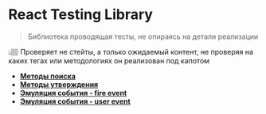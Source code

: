 # React Testing Library

> Библиотека проводящая тесты, не опираясь на детали реализации  

👆🏽 Проверяет не стейты, а только ожидаемый контент, не проверяя на каких тегах или методологиях он реализован под капотом                



* **<a href="./pages/search-methods/readme.md">Методы поиска</a>** 
* **<a href="./pages/assertive-methods/readme.md">Методы утверждения</a>** 
* **<a href="./pages/search-methods/readme.md">Эмуляция события - fire event</a>** 
* **<a href="./pages/search-methods/readme.md">Эмуляция события - user event</a>**